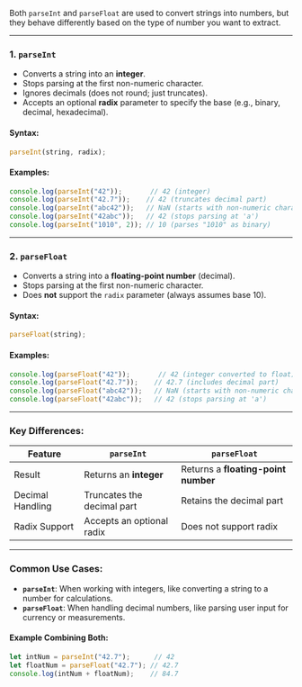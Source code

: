 

Both `parseInt` and `parseFloat` are used to convert strings into numbers, but they behave differently based on the type of number you want to extract.

---

### **1. `parseInt`**

- Converts a string into an **integer**.
- Stops parsing at the first non-numeric character.
- Ignores decimals (does not round; just truncates).
- Accepts an optional **radix** parameter to specify the base (e.g., binary, decimal, hexadecimal).

#### **Syntax**:

```javascript
parseInt(string, radix);
```

#### **Examples**:

```javascript
console.log(parseInt("42"));       // 42 (integer)
console.log(parseInt("42.7"));    // 42 (truncates decimal part)
console.log(parseInt("abc42"));   // NaN (starts with non-numeric character)
console.log(parseInt("42abc"));   // 42 (stops parsing at 'a')
console.log(parseInt("1010", 2)); // 10 (parses "1010" as binary)
```

---

### **2. `parseFloat`**

- Converts a string into a **floating-point number** (decimal).
- Stops parsing at the first non-numeric character.
- Does **not** support the `radix` parameter (always assumes base 10).

#### **Syntax**:

```javascript
parseFloat(string);
```

#### **Examples**:

```javascript
console.log(parseFloat("42"));       // 42 (integer converted to float)
console.log(parseFloat("42.7"));    // 42.7 (includes decimal part)
console.log(parseFloat("abc42"));   // NaN (starts with non-numeric character)
console.log(parseFloat("42abc"));   // 42 (stops parsing at 'a')
```

---

### **Key Differences**:

|Feature|`parseInt`|`parseFloat`|
|---|---|---|
|Result|Returns an **integer**|Returns a **floating-point number**|
|Decimal Handling|Truncates the decimal part|Retains the decimal part|
|Radix Support|Accepts an optional radix|Does not support radix|

---

### **Common Use Cases**:

- **`parseInt`**: When working with integers, like converting a string to a number for calculations.
- **`parseFloat`**: When handling decimal numbers, like parsing user input for currency or measurements.

#### **Example Combining Both**:

```javascript
let intNum = parseInt("42.7");      // 42
let floatNum = parseFloat("42.7"); // 42.7
console.log(intNum + floatNum);    // 84.7
```